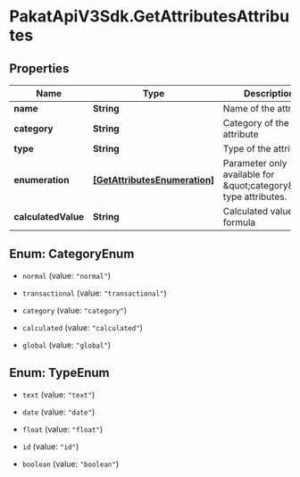 # PakatApiV3Sdk.GetAttributesAttributes

## Properties
Name | Type | Description | Notes
------------ | ------------- | ------------- | -------------
**name** | **String** | Name of the attribute | 
**category** | **String** | Category of the attribute | 
**type** | **String** | Type of the attribute | [optional] 
**enumeration** | [**[GetAttributesEnumeration]**](GetAttributesEnumeration.md) | Parameter only available for \&quot;category\&quot; type attributes. | [optional] 
**calculatedValue** | **String** | Calculated value formula | [optional] 


<a name="CategoryEnum"></a>
## Enum: CategoryEnum


* `normal` (value: `"normal"`)

* `transactional` (value: `"transactional"`)

* `category` (value: `"category"`)

* `calculated` (value: `"calculated"`)

* `global` (value: `"global"`)




<a name="TypeEnum"></a>
## Enum: TypeEnum


* `text` (value: `"text"`)

* `date` (value: `"date"`)

* `float` (value: `"float"`)

* `id` (value: `"id"`)

* `boolean` (value: `"boolean"`)




